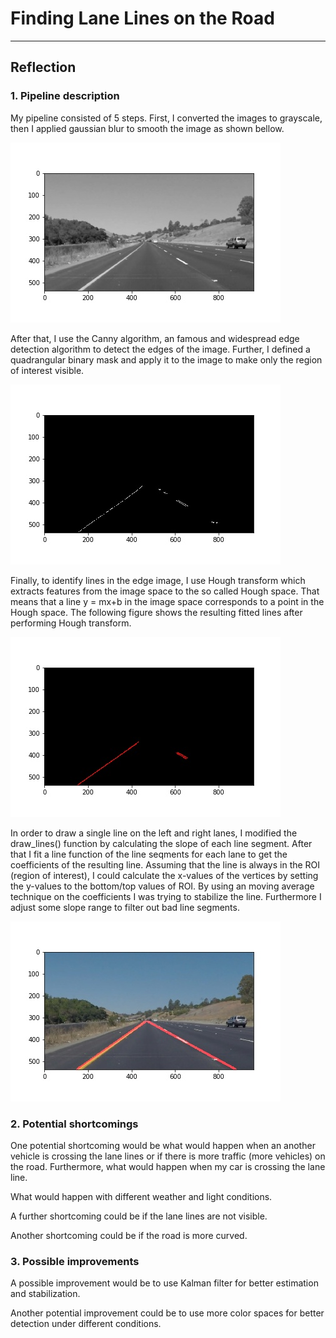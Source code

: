# **Finding Lane Lines on the Road** 

[//]: # (Image References)

[image2]: ../test_images_output/blur.jpg "Grayscale"
[image3]: ../test_images_output/masked.jpg "Edges in the Region of Interest"
[image4]: ../test_images_output/lines.jpg "Lines after Hough Transform"
[image5]: ../test_images_output/final.jpg "Resulting Image"

---

## Reflection

### 1. Pipeline description

My pipeline consisted of 5 steps. First, I converted the images to grayscale, then I applied gaussian blur to smooth the image as shown bellow.  

![alt text][image2]

After that, I use the Canny algorithm, an famous and widespread edge detection algorithm to detect the edges of the image. 
Further, I defined a quadrangular binary mask and apply it to the image to make only the region of interest visible. 

![alt text][image3]

Finally, to identify lines in the edge image, I use Hough transform which extracts features from the image space to the so called Hough space. That means that a line y = mx+b in the image space corresponds to a point in the Hough space. The following figure shows the resulting fitted lines after performing Hough transform.     

![alt text][image4]

In order to draw a single line on the left and right lanes, I modified the draw_lines() function by calculating the slope of each line segment. After that I fit a line function of the line seqments for each lane to get the coefficients of the resulting line. Assuming that the line is always in the ROI (region of interest), I could calculate the x-values of the vertices by setting the y-values to the bottom/top values of ROI. By using an moving average technique on the coefficients I was trying to stabilize the line. Furthermore I adjust some slope range to filter out bad line segments.  

![alt text][image5]

### 2. Potential shortcomings

One potential shortcoming would be what would happen when an another vehicle is crossing the lane lines or if there is more traffic (more vehicles) on the road. Furthermore, what would happen when my car is crossing the lane line. 

What would happen with different weather and light conditions. 

A further shortcoming could be if the lane lines are not visible.

Another shortcoming could be if the road is more curved.  

### 3. Possible improvements

A possible improvement would be to use Kalman filter for better estimation and stabilization. 

Another potential improvement could be to use more color spaces for better detection under different conditions. 
